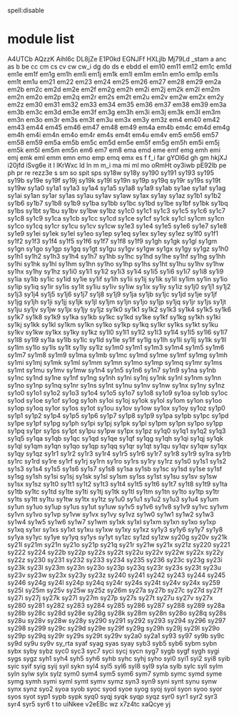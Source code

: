 spell:disable

# module list
A4UTCb
AQzzK
Aihl6c
DL8jZe
E1P0kd
EGNJFf
HXLjIb
Mj79Ld
_stam
a
anc
as
b
be
cc
cm
cs
cv
cw
cw_i
dg
do
ds
e
ebdd
el
em10
em11
em12
em1c
em1d
em1e
em1f
em1g
em1h
em1i
em1j
em1k
em1l
em1m
em1n
em1o
em1p
em1s
em1t
em1u
em21
em22
em23
em24
em25
em26
em27
em28
em29
em2a
em2b
em2c
em2d
em2e
em2f
em2g
em2h
em2i
em2j
em2k
em2l
em2m
em2n
em2o
em2p
em2q
em2r
em2s
em2t
em2u
em2v
em2w
em2x
em2y
em2z
em30
em31
em32
em33
em34
em35
em36
em37
em38
em39
em3a
em3b
em3c
em3d
em3e
em3f
em3g
em3h
em3i
em3j
em3k
em3l
em3m
em3n
em3o
em3r
em3s
em3t
em3u
em3x
em3y
em3z
em4
em40
em42
em43
em44
em45
em46
em47
em48
em49
em4a
em4b
em4c
em4d
em4g
em4h
em4i
em4n
em4o
em4r
em4s
em4t
em4u
em4v
em5
em56
em57
em58
em59
em5a
em5b
em5c
em5d
em5e
em5f
em5g
em5h
em5i
em5j
em5k
em5l
em5m
em5n
em6
em7
em8
ema
emd
eme
emf
emg
emh
emi
emj
emk
eml
emm
emn
emo
emp
emq
emx
es
f
f_i
far
gYOl6d
gh
gm
hkjXJ
i20jfd
iSvg6e
it
l
lKrWxc
ld
ln
m
m_i
ma
mi
ml
mo
oRmHt
oy3iwb
pE92lb
pe
ph
pr
re
rezz3e
s
sm
so
spit
sps
sy18w
sy18y
sy190
sy191
sy193
sy195
sy19b
sy19e
sy19f
sy19j
sy19k
sy19l
sy19n
sy19p
sy19q
sy19r
sy19s
sy19t
sy19w
sy1a0
sy1a1
sy1a3
sy1a4
sy1a5
sy1a8
sy1a9
sy1ab
sy1ae
sy1af
sy1ag
sy1ai
sy1an
sy1ar
sy1as
sy1au
sy1av
sy1aw
sy1ax
sy1ay
sy1az
sy1b1
sy1b2
sy1b6
sy1b7
sy1b8
sy1b9
sy1ba
sy1bb
sy1bc
sy1bd
sy1be
sy1bf
sy1bk
sy1bq
sy1bs
sy1bt
sy1bu
sy1bv
sy1bw
sy1bz
sy1c0
sy1c1
sy1c3
sy1c5
sy1c6
sy1c7
sy1c8
sy1c9
sy1ca
sy1cb
sy1cc
sy1cd
sy1ce
sy1cf
sy1ck
sy1cl
sy1cm
sy1cn
sy1co
sy1cq
sy1cr
sy1cu
sy1cv
sy1cw
sy1e3
sy1e4
sy1e5
sy1e6
sy1e7
sy1e8
sy1e9
sy1ei
sy1ek
sy1el
sy1eo
sy1ep
sy1eq
sy1ex
sy1ey
sy1ez
sy1f0
sy1f1
sy1f2
sy1f3
sy1f4
sy1f5
sy1f6
sy1f7
sy1f8
sy1f9
sy1gh
sy1gk
sy1gl
sy1gm
sy1gn
sy1go
sy1gp
sy1gq
sy1gt
sy1gu
sy1gv
sy1gw
sy1gx
sy1gy
sy1gz
sy1h0
sy1h1
sy1h2
sy1h3
sy1h4
sy1h7
sy1hb
sy1hc
sy1hd
sy1he
sy1hf
sy1hg
sy1hh
sy1hi
sy1hk
sy1hl
sy1hm
sy1hn
sy1ho
sy1hp
sy1hs
sy1ht
sy1hu
sy1hv
sy1hw
sy1hx
sy1hy
sy1hz
sy1i0
sy1i1
sy1i2
sy1i3
sy1i4
sy1i5
sy1i6
sy1i7
sy1i8
sy1i9
sy1ia
sy1ib
sy1ic
sy1id
sy1ie
sy1if
sy1ih
sy1ii
sy1ij
sy1ik
sy1il
sy1im
sy1in
sy1io
sy1ip
sy1iq
sy1ir
sy1is
sy1it
sy1iu
sy1iv
sy1iw
sy1ix
sy1iy
sy1iz
sy1j0
sy1j1
sy1j2
sy1j3
sy1j4
sy1j5
sy1j6
sy1j7
sy1j8
sy1j9
sy1ja
sy1jb
sy1jc
sy1jd
sy1je
sy1jf
sy1jg
sy1jh
sy1ji
sy1jj
sy1jk
sy1jl
sy1jm
sy1jn
sy1jo
sy1jp
sy1jq
sy1jr
sy1js
sy1jt
sy1ju
sy1jv
sy1jw
sy1jx
sy1jy
sy1jz
sy1k0
sy1k1
sy1k2
sy1k3
sy1k4
sy1k5
sy1k6
sy1k7
sy1k8
sy1k9
sy1ka
sy1kb
sy1kc
sy1kd
sy1ke
sy1kf
sy1kg
sy1kh
sy1ki
sy1kj
sy1kk
sy1kl
sy1km
sy1kn
sy1ko
sy1kp
sy1kq
sy1kr
sy1ks
sy1kt
sy1ku
sy1kv
sy1kw
sy1kx
sy1ky
sy1kz
sy1l0
sy1l1
sy1l2
sy1l3
sy1l4
sy1l5
sy1l6
sy1l7
sy1l8
sy1l9
sy1la
sy1lb
sy1lc
sy1ld
sy1le
sy1lf
sy1lg
sy1lh
sy1li
sy1lj
sy1lk
sy1ll
sy1lm
sy1lo
sy1ls
sy1lt
sy1ly
sy1lz
sy1m0
sy1m1
sy1m3
sy1m4
sy1m5
sy1m6
sy1m7
sy1m8
sy1m9
sy1ma
sy1mb
sy1mc
sy1md
sy1me
sy1mf
sy1mg
sy1mh
sy1mi
sy1mj
sy1mk
sy1ml
sy1mm
sy1mn
sy1mo
sy1mp
sy1mq
sy1mr
sy1ms
sy1mt
sy1mu
sy1mv
sy1mw
sy1n4
sy1n5
sy1n6
sy1n7
sy1n9
sy1na
sy1nb
sy1nc
sy1nd
sy1ne
sy1nf
sy1ng
sy1nh
sy1ni
sy1nj
sy1nk
sy1nl
sy1nm
sy1nn
sy1no
sy1np
sy1nq
sy1nr
sy1ns
sy1nt
sy1nu
sy1nv
sy1nw
sy1nx
sy1ny
sy1nz
sy1o0
sy1o1
sy1o2
sy1o3
sy1o4
sy1o5
sy1o7
sy1o8
sy1o9
sy1oa
sy1ob
sy1oc
sy1od
sy1oe
sy1of
sy1og
sy1oh
sy1oi
sy1oj
sy1ok
sy1ol
sy1om
sy1on
sy1oo
sy1op
sy1oq
sy1or
sy1os
sy1ot
sy1ou
sy1ov
sy1ow
sy1ox
sy1oy
sy1oz
sy1p0
sy1p1
sy1p2
sy1p4
sy1p5
sy1p6
sy1p7
sy1p8
sy1p9
sy1pa
sy1pb
sy1pc
sy1pd
sy1pe
sy1pf
sy1pg
sy1ph
sy1pi
sy1pj
sy1pk
sy1pl
sy1pm
sy1pn
sy1po
sy1pp
sy1pq
sy1pr
sy1ps
sy1pt
sy1pu
sy1pw
sy1px
sy1pz
sy1q0
sy1q1
sy1q2
sy1q3
sy1q5
sy1qa
sy1qb
sy1qc
sy1qd
sy1qe
sy1qf
sy1qg
sy1qh
sy1qi
sy1qj
sy1qk
sy1ql
sy1qm
sy1qn
sy1qo
sy1qp
sy1qq
sy1qr
sy1qt
sy1qu
sy1qv
sy1qw
sy1qx
sy1qy
sy1qz
sy1r1
sy1r2
sy1r3
sy1r4
sy1r5
sy1r6
sy1r7
sy1r8
sy1r9
sy1ra
sy1rb
sy1rc
sy1rd
sy1re
sy1rf
sy1rj
sy1rn
sy1ro
sy1rs
sy1ry
sy1rz
sy1s0
sy1s1
sy1s2
sy1s3
sy1s4
sy1s5
sy1s6
sy1s7
sy1s8
sy1sa
sy1sb
sy1sc
sy1sd
sy1se
sy1sf
sy1sg
sy1sh
sy1si
sy1sj
sy1sk
sy1sl
sy1sm
sy1ss
sy1st
sy1su
sy1sv
sy1sw
sy1sx
sy1sz
sy1t0
sy1t1
sy1t2
sy1t3
sy1t4
sy1t5
sy1t6
sy1t7
sy1t8
sy1t9
sy1ta
sy1tb
sy1tc
sy1td
sy1te
sy1ti
sy1tj
sy1tk
sy1tl
sy1tm
sy1tn
sy1to
sy1tp
sy1tr
sy1ts
sy1tt
sy1tu
sy1tw
sy1tx
sy1tz
sy1u0
sy1u1
sy1u2
sy1u3
sy1u4
sy1um
sy1un
sy1uo
sy1up
sy1us
sy1ut
sy1uw
sy1v5
sy1v6
sy1v8
sy1v9
sy1vc
sy1vm
sy1vn
sy1vo
sy1vp
sy1vw
sy1vx
sy1vy
sy1vz
sy1w0
sy1w1
sy1w2
sy1w3
sy1w4
sy1w5
sy1w6
sy1w7
sy1wm
sy1xk
sy1xl
sy1xm
sy1xn
sy1xo
sy1xp
sy1xq
sy1xr
sy1xs
sy1xt
sy1xu
sy1xw
sy1xy
sy1xz
sy1y3
sy1y6
sy1y7
sy1y8
sy1ya
sy1yc
sy1ye
sy1yq
sy1ys
sy1yt
sy1zc
sy1zd
sy1zw
sy20g
sy20v
sy21k
sy21l
sy21m
sy21n
sy21o
sy21p
sy21q
sy21r
sy21w
sy21x
sy21z
sy220
sy221
sy222
sy224
sy22b
sy22p
sy22s
sy22t
sy22u
sy22v
sy22w
sy22x
sy22y
sy22z
sy230
sy231
sy232
sy233
sy234
sy235
sy236
sy23c
sy23g
sy23i
sy23k
sy23l
sy23m
sy23n
sy23o
sy23p
sy23q
sy23r
sy23s
sy23t
sy23u
sy23v
sy23w
sy23x
sy23y
sy23z
sy240
sy241
sy242
sy243
sy244
sy245
sy246
sy24g
sy24l
sy24p
sy24q
sy24r
sy24s
sy24t
sy24v
sy24x
sy259
sy25l
sy25m
sy25v
sy25w
sy25z
sy26m
sy27a
sy27b
sy27c
sy27d
sy27f
sy27i
sy27j
sy27k
sy27l
sy27m
sy27p
sy27s
sy27t
sy27u
sy27v
sy27x
sy280
sy281
sy282
sy283
sy284
sy285
sy286
sy287
sy288
sy289
sy28a
sy28b
sy28c
sy28d
sy28e
sy28g
sy28k
sy28m
sy28n
sy28o
sy28q
sy28s
sy28u
sy28v
sy28w
sy28y
sy290
sy291
sy292
sy293
sy294
sy296
sy297
sy298
sy299
sy29c
sy29d
sy29e
sy29f
sy29g
sy29h
sy29j
sy29l
sy29o
sy29p
sy29q
sy29r
sy29s
sy29t
sy29v
sy2a0
sy2a1
sy93
sy97
sy9b
sy9c
sy9d
sy9u
sy9v
sy_rta
syaf
syag
syas
syay
syb3
syb5
syb6
sybm
sybn
sybx
syby
sybz
syc0
syc3
syc7
syci
sycj
sycn
syg7
sygb
sygf
sygh
sygi
sygs
sygz
syh1
syh4
syh5
syh6
syhb
syhc
syhj
syho
syi0
syi1
syi2
syi8
syib
syic
syif
syig
syij
syil
sykn
syl4
syl5
syl6
syl8
syl9
syla
sylb
sylc
syll
sylm
syln
sylw
sylx
sylz
sym0
sym4
sym5
sym6
sym7
symb
symc
symd
syme
symg
symh
symi
syml
symt
symv
symz
syn3
syn9
syni
synt
synu
synw
synx
synz
syo2
syoa
syob
syoc
syod
syoe
syog
syoj
syol
syon
syoo
syor
syos
syot
syp1
sypb
sypk
syq0
syqj
syqk
syqp
syqz
syr0
syr1
syr2
syr3
syr4
syr5
syr6
t
to
uiNkee
v2eEBc
wz
x7z4tc
xaQcye
yj
